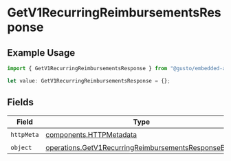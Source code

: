 # GetV1RecurringReimbursementsResponse

## Example Usage

```typescript
import { GetV1RecurringReimbursementsResponse } from "@gusto/embedded-api/models/operations/getv1recurringreimbursements.js";

let value: GetV1RecurringReimbursementsResponse = {};
```

## Fields

| Field                                                                                                                      | Type                                                                                                                       | Required                                                                                                                   | Description                                                                                                                |
| -------------------------------------------------------------------------------------------------------------------------- | -------------------------------------------------------------------------------------------------------------------------- | -------------------------------------------------------------------------------------------------------------------------- | -------------------------------------------------------------------------------------------------------------------------- |
| `httpMeta`                                                                                                                 | [components.HTTPMetadata](../../models/components/httpmetadata.md)                                                         | :heavy_check_mark:                                                                                                         | N/A                                                                                                                        |
| `object`                                                                                                                   | [operations.GetV1RecurringReimbursementsResponseBody](../../models/operations/getv1recurringreimbursementsresponsebody.md) | :heavy_minus_sign:                                                                                                         | successful                                                                                                                 |